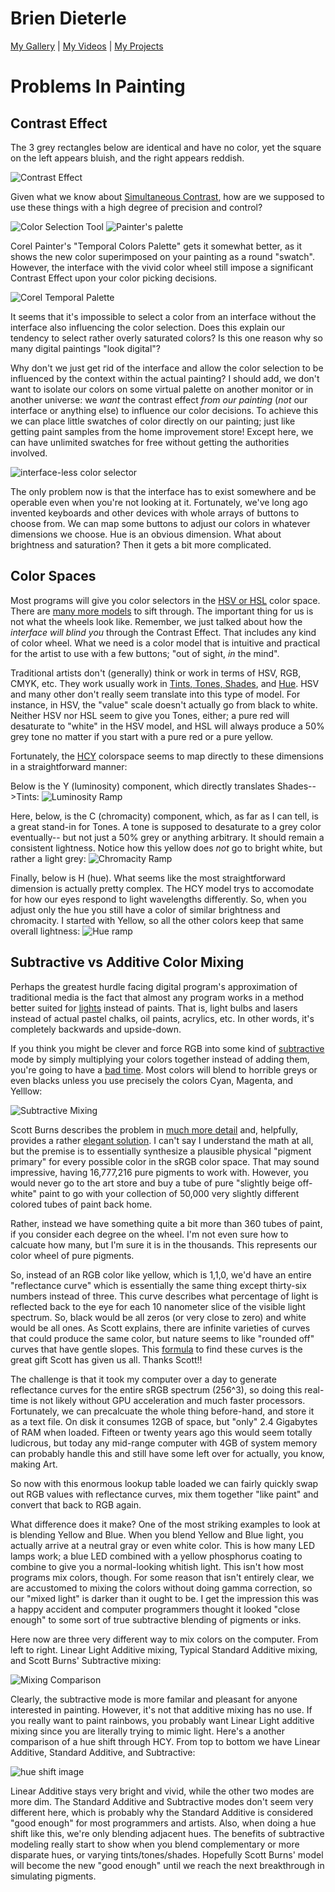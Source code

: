 # Brien Dieterle

[My Gallery](https://www.flickr.com/photos/briend/) | [My Videos](https://www.youtube.com/user/briendieterle) | [My Projects](https://github.com/briend)


# Problems In Painting

## Contrast Effect

The 3 grey rectangles below are identical and have no color, yet the square on the left appears bluish, and the right appears reddish.

![Contrast Effect](https://user-images.githubusercontent.com/6015639/30140938-e5338892-932c-11e7-9b34-949dd61dfe26.png)

Given what we know about [Simultaneous Contrast](https://en.wikipedia.org/wiki/Contrast_effect), how are we supposed to use these things with a high degree of precision and control?

![Color Selection Tool](https://user-images.githubusercontent.com/6015639/30137777-d14ef72a-9319-11e7-91bd-e38c0bbb120e.png) ![Painter's palette](https://user-images.githubusercontent.com/6015639/30223050-217a9118-947e-11e7-83b5-818725827c2d.png)

Corel Painter's "Temporal Colors Palette" gets it somewhat better, as it shows the new color superimposed on your painting as a round "swatch".  However, the interface with the vivid color wheel still impose a significant Contrast Effect upon your color picking decisions.

![Corel Temporal Palette](https://user-images.githubusercontent.com/6015639/30222803-0976bdae-947d-11e7-9ec6-e6464f1e53e8.png)

It seems that it's impossible to select a color from an interface without the interface also influencing the color selection.  Does this explain our tendency to select rather overly saturated colors?  Is this one reason why so many digital paintings "look digital"? 

Why don't we just get rid of the interface and allow the color selection to be influenced by the context within the actual painting?  I should add, we don't want to isolate our colors on some virtual palette on another monitor or in another universe: we _want_ the contrast effect _from our painting_ (_not_ our interface or anything else) to influence our color decisions. To achieve this we can place little swatches of color directly on our painting; just like getting paint samples from the home improvement store!  Except here, we can have unlimited swatches for free without getting the authorities involved.

![interface-less color selector](https://user-images.githubusercontent.com/6015639/30137831-0f476df0-931a-11e7-82ce-811f6f67d410.png)

The only problem now is that the interface has to exist somewhere and be operable even when you're not looking at it.   Fortunately, we've long ago invented keyboards and other devices with whole arrays of buttons to choose from.  We can map some buttons to adjust our colors in whatever dimensions we choose.  Hue is an obvious dimension.  What about brightness and saturation?  Then it gets a bit more complicated.

## Color Spaces

Most programs will give you color selectors in the [HSV or HSL](https://en.wikipedia.org/wiki/HSL_and_HSV) color space.  There are [many more models](http://c-128.freeforums.net/thread/94/color-chroma-saturation) to sift through.  The important thing for us is not what the wheels look like. Remember, we just talked about how the _interface will blind you_ through the Contrast Effect.  That includes any kind of color wheel.  What we need is a color model that is intuitive and practical for the artist to use with a few buttons; "out of sight, _in_ the mind".

Traditional artists don't (generally) think or work in terms of HSV, RGB, CMYK, etc.  They work usually work in [Tints, Tones, Shades](https://en.wikipedia.org/wiki/Tints_and_shades]), and [Hue](https://en.wikipedia.org/wiki/Hue).  HSV and many other don't really seem translate into this type of model.  For instance, in HSV, the "value" scale doesn't actually go from black to white.  Neither HSV nor HSL seem to give you Tones, either; a pure red will desaturate to "white" in the HSV model, and HSL will always produce a 50% grey tone no matter if you start with a pure red or a pure yellow.

Fortunately, the [HCY](http://chilliant.blogspot.com/2012/08/rgbhcy-in-hlsl.html) colorspace seems to map directly to these dimensions in a straightforward manner:

Below is the Y (luminosity) component, which directly translates Shades-->Tints:
![Luminosity Ramp](https://user-images.githubusercontent.com/6015639/30140383-f5238706-9328-11e7-8c17-fad92e8d7a3c.png)

Here, below, is the C (chromacity) component, which, as far as I can tell, is a great stand-in for Tones.  A tone is supposed to desaturate to a grey color eventually-- but not just a 50% grey or anything arbitrary.  It should remain a consistent lightness.  Notice how this yellow does _not_ go to bright white, but rather a light grey:
![Chromacity Ramp](https://user-images.githubusercontent.com/6015639/30140486-e7a10404-9329-11e7-8a6a-b8f4459b97ec.png)

Finally, below is H (hue).  What seems like the most straightforward dimension is actually pretty complex.  The HCY model trys to accomodate for how our eyes respond to light wavelengths differently.  So, when you adjust only the hue you still have a color of similar brightness and chromacity.  I started with Yellow, so all the other colors keep that same overall lightness:
![Hue ramp](https://user-images.githubusercontent.com/6015639/30140567-60432c48-932a-11e7-93b3-cad3fe77148a.png)

## Subtractive vs Additive Color Mixing

Perhaps the greatest hurdle facing digital program's approximation of traditional media is the fact that almost any program works in a method better suited for [lights](https://en.wikipedia.org/wiki/Additive_color) instead of paints.  That is, light bulbs and lasers instead of actual pastel chalks, oil paints, acrylics, etc.  In other words, it's completely backwards and upside-down.

If you think you might be clever and force RGB into some kind of [subtractive](https://en.wikipedia.org/wiki/Subtractive_color) mode by simply multiplying your colors together instead of adding them, you're going to have a [bad time](https://user-images.githubusercontent.com/6015639/30145745-5bcdb14c-9348-11e7-91bb-201747b398d3.png).  Most colors will blend to horrible greys or even blacks unless you use precisely the colors Cyan, Magenta, and Yelllow:

![Subtractive Mixing](https://user-images.githubusercontent.com/6015639/30145885-6d4f4d26-9349-11e7-983f-607494f1d3cd.png)

Scott Burns describes the problem in [much more detail](http://scottburns.us/subtractive-color-mixture/) and, helpfully, provides a rather [elegant solution](http://scottburns.us/reflectance-curves-from-srgb/).  I can't say I understand the math at all, but the premise is to essentially synthesize a plausible physical "pigment primary" for every possible color in the sRGB color space.  That may sound impressive, having 16,777,216 pure pigments to work with.  However, you would never go to the art store and buy a tube of pure "slightly beige off-white" paint to go with your collection of 50,000 very slightly different colored tubes of paint back home.

Rather, instead we have something quite a bit more than 360 tubes of paint, if you consider each degree on the wheel.  I'm not even sure how to calcuate how many, but I'm sure it is in the thousands.  This represents our color wheel of pure pigments.

So, instead of an RGB color like yellow, which is 1,1,0, we'd have an entire "reflectance curve" which is essentially the same thing except thirty-six numbers instead of three.  This curve describes what percentage of light is reflected back to the eye for each 10 nanometer slice of the visible light spectrum.  So, black would be all zeros (or very close to zero) and white would be all ones.  As Scott explains, there are infinite varieties of curves that could produce the same color, but nature seems to like "rounded off" curves that have gentle slopes.  This [formula](http://scottburns.us/wp-content/uploads/2015/04/ILLSS.txt) to find these curves is the great gift Scott has given us all.  Thanks Scott!!

The challenge is that it took my computer over a day to generate reflectance curves for the entire sRGB spectrum (256^3), so doing this real-time is not likely without GPU acceleration and much faster processors.  Fortunately, we can precalcuate the whole thing before-hand, and store it as a text file.  On disk it consumes 12GB of space, but "only" 2.4 Gigabytes of RAM when loaded.  Fifteen or twenty years ago this would seem totally ludicrous, but today any mid-range computer with 4GB of system memory can probably handle this and still have some left over for actually, you know, making Art.

So now with this enormous lookup table loaded we can fairly quickly swap out RGB values with reflectance curves, mix them together "like paint" and convert that back to RGB again.

What difference does it make? One of the most striking examples to look at is blending Yellow and Blue.  When you blend Yellow and Blue light, you actually arrive at a neutral gray or even white color.  This is how many LED lamps work; a blue LED combined with a yellow phosphorus coating to combine to give you a normal-looking whitish light.  This isn't how most programs mix colors, though.  For some reason that isn't entirely clear, we are accustomed to mixing the colors without doing gamma correction, so our "mixed light" is darker than it ought to be.  I get the impression this was a happy accident and computer programmers thought it looked "close enough" to some sort of true subtractive blending of pigments or inks.

Here now are three very different way to mix colors on the computer.
From left to right.  Linear Light Additive mixing, Typical Standard Additive mixing, and Scott Burns' Subtractive mixing:

![Mixing Comparison](https://user-images.githubusercontent.com/6015639/30146472-255839fc-934d-11e7-96ae-b8420716ea4b.png)

Clearly, the subtractive mode is more familar and pleasant for anyone interested in painting.  However, it's not that additive mixing has no use.  If you really want to paint rainbows, you probably want Linear Light additive mixing since you are literally trying to mimic light.  Here's a another comparison of a hue shift through HCY.  From top to bottom we have Linear Additive, Standard Additive, and Subtractive:

![hue shift image](https://user-images.githubusercontent.com/6015639/30147782-056b3556-9355-11e7-95d2-75f44d511f8b.png)

Linear Additive stays very bright and vivid, while the other two modes are more dim.  The Standard Additive and Subtractive modes don't seem very different here, which is probably why the Standard Additive is considered "good enough" for most programmers and artists.  Also, when doing a hue shift like this, we're only blending adjacent hues.  The benefits of subtractive modeling really start to show when you blend complementary or more disparate hues, or varying tints/tones/shades. Hopefully Scott Burns' model will become the new "good enough" until we reach the next breakthrough in simulating pigments.
